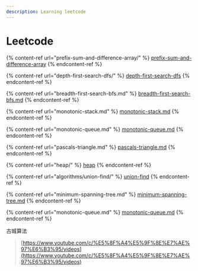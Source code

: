 ```yaml
---
description: Learning leetcode
---
```


# Leetcode



{% content-ref url="prefix-sum-and-difference-array/" %}
[prefix-sum-and-difference-array](prefix-sum-and-difference-array/)
{% endcontent-ref %}

{% content-ref url="depth-first-search-dfs/" %}
[depth-first-search-dfs](depth-first-search-dfs/)
{% endcontent-ref %}

{% content-ref url="breadth-first-search-bfs.md" %}
[breadth-first-search-bfs.md](breadth-first-search-bfs.md)
{% endcontent-ref %}

{% content-ref url="monotonic-stack.md" %}
[monotonic-stack.md](monotonic-stack.md)
{% endcontent-ref %}

{% content-ref url="monotonic-queue.md" %}
[monotonic-queue.md](monotonic-queue.md)
{% endcontent-ref %}

{% content-ref url="pascals-triangle.md" %}
[pascals-triangle.md](pascals-triangle.md)
{% endcontent-ref %}

{% content-ref url="heap/" %}
[heap](heap/)
{% endcontent-ref %}

{% content-ref url="algorithms/union-find/" %}
[union-find](algorithms/union-find/)
{% endcontent-ref %}

{% content-ref url="minimum-spanning-tree.md" %}
[minimum-spanning-tree.md](minimum-spanning-tree.md)
{% endcontent-ref %}

{% content-ref url="monotonic-queue.md" %}
[monotonic-queue.md](monotonic-queue.md)
{% endcontent-ref %}

古城算法

> [https://www.youtube.com/c/%E5%8F%A4%E5%9F%8E%E7%AE%97%E6%B3%95/videos](https://www.youtube.com/c/%E5%8F%A4%E5%9F%8E%E7%AE%97%E6%B3%95/videos)
